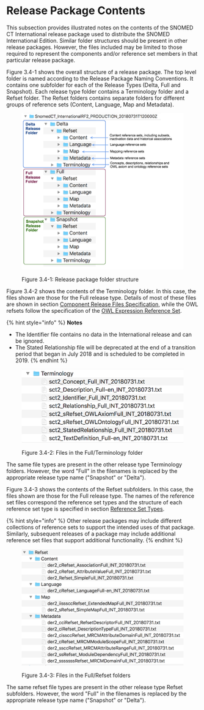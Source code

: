 # Release Package Contents

This subsection provides illustrated notes on the contents of the SNOMED CT International release package used to distribute the SNOMED International Edition. Similar folder structures should be present in other release packages. However, the files included may be limited to those required to represent the components and/or reference set members in that particular release package.

Figure 3.4-1 shows the overall structure of a release package. The top level folder is named according to the Release Package Naming Conventions. It contains one subfolder for each of the Release Types (Delta, Full and Snapshot). Each release type folder contains a Terminology folder and a Refset folder. The Refset folders contains separate folders for different groups of reference sets (Content, Language, Map and Metadata).

<figure><img src="../images/71172630.png" alt=""><figcaption><p>Figure 3.4-1: Release package folder structure</p></figcaption></figure>

Figure 3.4-2 shows the contents of the Terminology folder. In this case, the files shown are those for the Full release type. Details of most of these files are shown in section [Component Release Files Specification](<../4 component-release-files-specification/>), while the OWL refsets follow the specification of the [OWL Expression Reference Set](<../5 reference-set-release-files-specification/5.2 reference-set-types/5.2.1 content-reference-sets/5.2.1.9-owl-expression-reference-set.md>).

{% hint style="info" %}
**Notes**

* The Identifier file contains no data in the International release and can be ignored.
* The Stated Relationship file will be deprecated at the end of a transition period that began in July 2018 and is scheduled to be completed in 2019.
{% endhint %}

<figure><img src="../images/71172632.png" alt=""><figcaption><p>Figure 3.4-2: Files in the Full/Terminology folder</p></figcaption></figure>

The same file types are present in the other release type Terminology folders. However, the word "Full" in the filenames is replaced by the appropriate release type name ("Snapshot" or "Delta").

Figure 3.4-3 shows the contents of the Refset subfolders. In this case, the files shown are those for the Full release type. The names of the reference set files correspond the reference set types and the structure of each reference set type is specified in section [Reference Set Types](<../5 reference-set-release-files-specification/5.2 reference-set-types/>).

{% hint style="info" %}
Other release packages may include different collections of reference sets to support the intended uses of that package. Similarly, subsequent releases of a package may include additional reference set files that support additional functionality.
{% endhint %}

<figure><img src="../images/71172631.png" alt=""><figcaption><p>Figure 3.4-3: Files in the Full/Refset folders</p></figcaption></figure>

The same refset file types are present in the other release type Refset subfolders. However, the word "Full" in the filenames is replaced by the appropriate release type name ("Snapshot" or "Delta").
